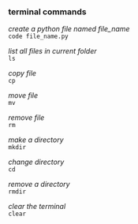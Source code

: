 ### terminal commands

*create a python file named file_name*   
  ```code file_name.py ```


*list all files in current folder*  
  ```ls ```


*copy file*  
  ```cp```


*move file*  
  ```mv```


*remove file*  
  ```rm```


*make a directory*  
  ```mkdir```


*change directory*  
  ```cd```

*remove a directory*  
  ```rmdir```

*clear the terminal*  
  ```clear```

